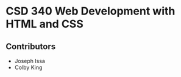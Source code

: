 <!DOCTYPE html>
<html lang="en">
<head>
</head>
<body>

  <h1>CSD 340 Web Development with HTML and CSS</h1>
  <h2>Contributors</h2>
 <ul>
    <li> Joseph Issa </li>
    <li> Colby King </li>
  </ul>

</body>
</html>